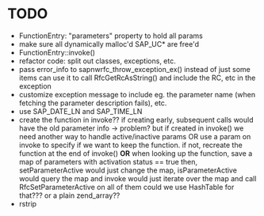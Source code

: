 # TODO

* FunctionEntry: "parameters" property to hold all params
* make sure all dynamically malloc'd SAP_UC* are free'd
* FunctionEntry::invoke()
* refactor code: split out classes, exceptions, etc.
* pass error_info to sapnwrfc_throw_exception_ex() instead of just some items
  can use it to call RfcGetRcAsString() and include the RC, etc in the exception
* customize exception message to include eg. the parameter name (when
    fetching the parameter description fails), etc.
* use SAP_DATE_LN and SAP_TIME_LN
* create the function in invoke?? if creating early, subsequent calls would have
  the old parameter info -> problem?
  but if created in invoke() we need another way to handle active/inactive params
  OR use a param on invoke to specify if we want to keep the function. if not, recreate
  the function at the end of invoke()
  **OR** when looking up the function, save a map of parameters with activation status == true
  then, setParameterActive would just change the map, isParameterActive would query the map
  and invoke would just iterate over the map and call RfcSetParameterActive on all of them
  could we use HashTable for that??? or a plain zend_array??
* rstrip

